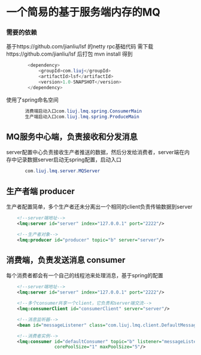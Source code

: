 一个简易的基于服务端内存的MQ
===

### 需要的依赖

基于https://github.com/jianliu/lsf 的netty rpc基础代码
需下载https://github.com/jianliu/lsf ִ后打包 mvn install
得到

```java
        <dependency>
            <groupId>com.liuj</groupId>
            <artifactId>lsf</artifactId>
            <version>1.0-SNAPSHOT</version>
        </dependency>
```
使用了spring命名空间
```java
       消费端启动入口com.liuj.lmq.spring.ConsumerMain
       生产端启动入口com.liuj.lmq.spring.ProduceMain
```

## MQ服务中心端，负责接收和分发消息
server配置中心负责接收生产者推送的数据，然后分发给消费者，server端在内存中记录数据server启动无spring配置，启动入口
```java
       com.liuj.lmq.server.MQServer
```

## 生产者端 producer
生产者配置简单，多个生产者还未分离出一个相同的client负责传输数据到server
```xml
    <!--server端地址-->
    <lmq:server id="server" index="127.0.0.1" port="2222"/>

    <!--生产者对象-->
    <lmq:producer id="producer" topic="b" server="server"/>
```
## 消费端，负责发送消息 consumer
每个消费者都会有一个自己的线程池来处理消息，基于spring的配置
```xml
    <!--server端地址-->
    <lmq:server id="server" index="127.0.0.1" port="2222"/>

    <!--多个consumer共享一个client，它负责和server端交流-->
    <lmq:consumerClient id="consumerClient" server="server"/>

    <!--消息监听器-->
    <bean id="messageListener" class="com.liuj.lmq.client.DefaultMessageListener"/>

    <!--消费者实例-->
    <lmq:consumer id="defaultConsumer" topic="b" listener="messageListener" transport="consumerClient"
                  corePoolSize="1" maxPoolSize="5"/>

```
